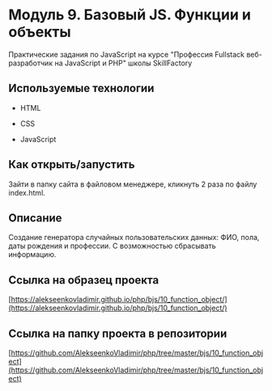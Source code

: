 # Модуль 9. Базовый JS. Функции и объекты

Практические задания по JavaScript на курсе "Профессия Fullstack веб-разработчик на JavaScript и PHP"  школы SkillFactory

## Используемые технологии

* HTML

* CSS

* JavaScript

## Как открыть/запустить

Зайти в папку сайта в файловом менеджере, кликнуть 2 раза по файлу index.html.

## Описание

Создание генератора случайных пользовательских данных: ФИО, пола, даты рождения и профессии. С возможностью сбрасывать информацию.

## Ссылка на образец проекта

[https://alekseenkovladimir.github.io/php/bjs/10_function_object/](https://alekseenkovladimir.github.io/php/bjs/10_function_object/)

## Ссылка на папку проекта в репозитории

[https://github.com/AlekseenkoVladimir/php/tree/master/bjs/10_function_object](https://github.com/AlekseenkoVladimir/php/tree/master/bjs/10_function_object)